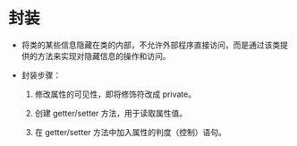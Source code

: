 # 封装

* 将类的某些信息隐藏在类的内部，不允许外部程序直接访问，而是通过该类提供的方法来实现对隐藏信息的操作和访问。
  
* 封装步骤：
  1. 修改属性的可见性，即将修饰符改成 private。
 
  2. 创建 getter/setter 方法，用于读取属性值。
  
  3. 在 getter/setter 方法中加入属性的判度（控制）语句。

 
